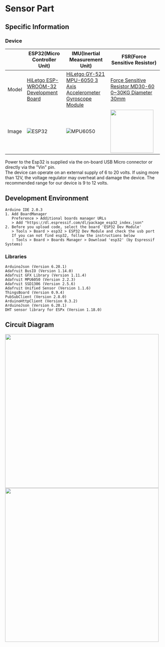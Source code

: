 # Sensor Part

## Specific Information
### Device
|      |ESP32(Micro Controller Unit)|IMU(Inertial Measurement Unit)|FSR(Force Sensitive Resistor)|
|------|----------------------------|------------------------------|-----------------------------|
|Model|[HiLetgo ESP-WROOM-32 Development Board](https://www.amazon.com/HiLetgo-ESP-WROOM-32-Development-Microcontroller-Integrated/dp/B0718T232Z/ref=sxin_24_ac_d_mf_brs?ac_md=1-0-SGlMZXRnbw%3D%3D-ac_d_mf_brs_brs&content-id=amzn1.sym.1ad31f34-ba12-4dca-be4b-f62f7f5bb10d%3Aamzn1.sym.1ad31f34-ba12-4dca-be4b-f62f7f5bb10d&cv_ct_cx=esp32&keywords=esp32&pd_rd_i=B0718T232Z&pd_rd_r=e9d91274-e832-4ac9-865f-5cd8e8316ac7&pd_rd_w=jJt5D&pd_rd_wg=oiPhr&pf_rd_p=1ad31f34-ba12-4dca-be4b-f62f7f5bb10d&pf_rd_r=QJMH0D1SBGFXJHQ4FTER&qid=1673556271&sr=1-1-8b2f235a-dddf-4202-bbb9-592393927392)|[HiLetgo GY-521 MPU-6050 3 Axis Accelerometer Gyroscope Module](https://www.amazon.com/dp/B01DK83ZYQ/ref=sspa_dk_hqp_detail_aax_0?sp_csd=d2lkZ2V0TmFtZT1zcF9ocXBfc2hhcmVk&spLa=ZW5jcnlwdGVkUXVhbGlmaWVyPUFEVU5XQTJGWUg5QkQmZW5jcnlwdGVkSWQ9QTAyNzU4OTUzOVBRRzM5MDRDUUVDJmVuY3J5cHRlZEFkSWQ9QTA3ODM3MDIyMUJJQzU1WjFJNTJZJndpZGdldE5hbWU9c3BfaHFwX3NoYXJlZCZhY3Rpb249Y2xpY2tSZWRpcmVjdCZkb05vdExvZ0NsaWNrPXRydWU&th=1)|[Force Sensitive Resistor MD30-60 0~30KG Diameter 30mm](https://www.amazon.com/dp/B07MP4RL9Q/ref=sspa_dk_detail_0?psc=1&pd_rd_i=B07MP4RL9Q&pd_rd_w=f5a29&content-id=amzn1.sym.46bad5f6-1f0a-4167-9a8b-c8a82fa48a54&pf_rd_p=46bad5f6-1f0a-4167-9a8b-c8a82fa48a54&pf_rd_r=P2RZ9YF8KBWWQMH2X7C2&pd_rd_wg=Vu32E&pd_rd_r=86688960-d7af-44ce-971d-d3de411725f5&s=industrial&sp_csd=d2lkZ2V0TmFtZT1zcF9kZXRhaWw&smid=A2KRDQ1AI5Y5G6&spLa=ZW5jcnlwdGVkUXVhbGlmaWVyPUExNTBLR09HM05SWDhBJmVuY3J5cHRlZElkPUEwOTQzNzM2M0EyVzRWWEtCRTFRRSZlbmNyeXB0ZWRBZElkPUEwMDAxMjEwMkZKM1BINTVIUjdXMyZ3aWRnZXROYW1lPXNwX2RldGFpbCZhY3Rpb249Y2xpY2tSZWRpcmVjdCZkb05vdExvZ0NsaWNrPXRydWU=)|
|Image|![ESP32](https://m.media-amazon.com/images/S/aplus-media-library-service-media/a468c2b2-235d-4bef-8b93-7c056e7286b9.__CR51,0,1457,901_PT0_SX970_V1___.jpg)|![MPU6050](https://m.media-amazon.com/images/I/61Xr7VGOl1L._SX522_.jpg)| <img src="https://m.media-amazon.com/images/I/51l9-+OLKJL._AC_SX679_.jpg" width="140" />|

Power to the Esp32 is supplied via the on-board USB Micro connector or directly via the "Vin" pin.
<br>
The device can operate on an external supply of 6 to 20 volts. If using more than 12V, the voltage regulator may overheat and damage the device.
The recommended range for our device is 9 to 12 volts.


## Development Environment
```
Arduino IDE 2.0.3
1. Add BoardManager
   Preference > Additional boards manager URLs 
   > Add "https://dl.espressif.com/dl/package_esp32_index.json"
2. Before you upload code, select the board 'ESP32 Dev Module'
   > Tools > Board > esp32 > ESP32 Dev Module and check the usb port
   If you can not find esp32, follow the instructions below
   : Tools > Board > Boards Manager > Download 'esp32' (by Espressif Systems)
```
### Libraries

```
ArduinoJson (Version 6.20.1)
Adafruit BusIO (Version 1.14.0)
Adafruit GFX Library (Version 1.11.4)
Adafruit MPU6050 (Version 2.2.3)
Adafruit SSD1306 (Version 2.5.6)
Adafruit Unified Sensor (Version 1.1.6)
ThingsBoard (Version 0.9.4)
PubSubClient (Version 2.8.0)
ArduinoHttpClient (Version 0.3.2)
ArduinoJson (Version 6.20.1)
DHT sensor library for ESPx (Version 1.18.0)
```

## Circuit Diagram
<div>
<img src="https://user-images.githubusercontent.com/81208791/221369476-bd97e5ca-676e-43a9-adc2-9052e0505192.png" width="500"/>
<img src="https://user-images.githubusercontent.com/81208791/221369594-dd8d1f0a-dc62-4bc9-bd91-2b70e5f11594.png" width="500"/>
</div>
